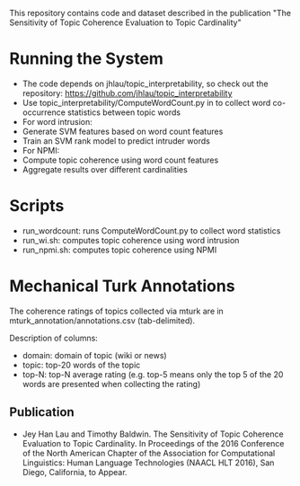 This repository contains code and dataset described in the publication "The Sensitivity of Topic Coherence Evaluation
to Topic Cardinality"

Running the System
==================
* The code depends on jhlau/topic_interpretability, so check out the repository: https://github.com/jhlau/topic_interpretability
* Use topic_interpretability/ComputeWordCount.py in to collect word co-occurrence statistics between topic words
* For word intrusion:
 * Generate SVM features based on word count features
 * Train an SVM rank model to predict intruder words
* For NPMI:
 * Compute topic coherence using word count features
* Aggregate results over different cardinalities

Scripts
=======
* run_wordcount: runs ComputeWordCount.py to collect word statistics
* run_wi.sh: computes topic coherence using word intrusion
* run_npmi.sh: computes topic coherence using NPMI

Mechanical Turk Annotations
===========================
The coherence ratings of topics collected via mturk are in 
mturk_annotation/annotations.csv (tab-delimited).

Description of columns:
* domain: domain of topic (wiki or news)
* topic: top-20 words of the topic
* top-N: top-N average rating (e.g. top-5 means only the top 5 of the 20 words are presented when collecting the rating)

Publication
-----------
* Jey Han Lau and Timothy Baldwin. The Sensitivity of Topic Coherence Evaluation to Topic Cardinality. In Proceedings of the 2016 Conference of the North American Chapter of the Association for Computational Linguistics: Human Language Technologies (NAACL HLT 2016), San Diego, California, to Appear.
